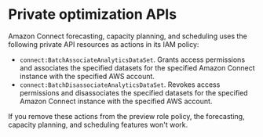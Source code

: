 # Private optimization APIs<a name="optimization-apis"></a>

Amazon Connect forecasting, capacity planning, and scheduling uses the following private API resources as actions in its IAM policy:
+ `connect:BatchAssociateAnalyticsDataSet`\. Grants access permissions and associates the specified datasets for the specified Amazon Connect instance with the specified AWS account\.
+ `connect:BatchDisassociateAnalyticsDataSet`\. Revokes access permissions and disassociates the specified datasets for the specified Amazon Connect instance with the specified AWS account\.

If you remove these actions from the preview role policy, the forecasting, capacity planning, and scheduling features won't work\.